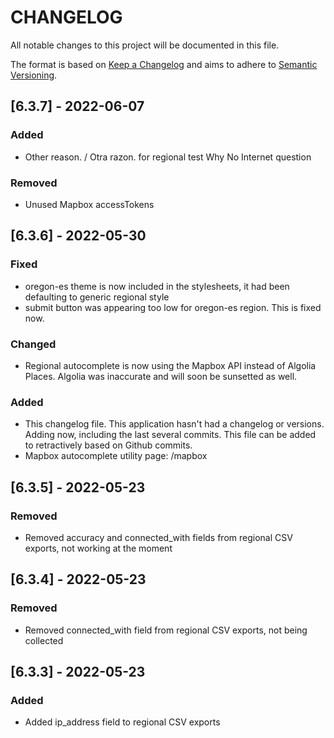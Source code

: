 # CHANGELOG
All notable changes to this project will be documented in this file.

The format is based on [Keep a Changelog](http://keepachangelog.com/en/1.0.0/)
and aims to adhere to [Semantic Versioning](http://semver.org/spec/v2.0.0.html).

## [6.3.7] - 2022-06-07

### Added

- Other reason. / Otra razon. for regional test Why No Internet question

### Removed

- Unused Mapbox accessTokens

## [6.3.6] - 2022-05-30

### Fixed

- oregon-es theme is now included in the stylesheets, it had been defaulting to generic regional style
- submit button was appearing too low for oregon-es region. This is fixed now.

### Changed

- Regional autocomplete is now using the Mapbox API instead of Algolia Places. Algolia was inaccurate and will soon be sunsetted as well.

### Added

- This changelog file. This application hasn't had a changelog or versions. Adding now, including the last several commits. This file can be added to retractively based on Github commits.
- Mapbox autocomplete utility page: /mapbox

## [6.3.5] - 2022-05-23

### Removed

- Removed accuracy and connected_with fields from regional CSV exports, not working at the moment

## [6.3.4] - 2022-05-23

### Removed

- Removed connected_with field from regional CSV exports, not being collected

## [6.3.3] - 2022-05-23

### Added

- Added ip_address field to regional CSV exports


